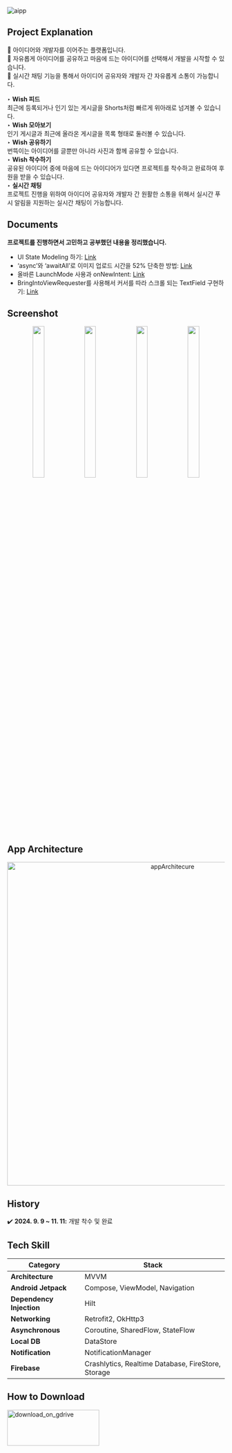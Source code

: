![aipp](https://github.com/user-attachments/assets/dbde0534-302d-4480-92cb-aeec9fe8d251)

## Project Explanation
🌟 아이디어와 개발자를 이어주는 플랫폼입니다.<br>
🌟 자유롭게 아이디어를 공유하고 마음에 드는 아이디어를 선택해서 개발을 시작할 수 있습니다.<br>
🌟 실시간 채팅 기능을 통해서 아이디어 공유자와 개발자 간 자유롭게 소통이 가능합니다.<br>
  
‣ **Wish 피드**<br>
최근에 등록되거나 인기 있는 게시글을 Shorts처럼 빠르게 위아래로 넘겨볼 수 있습니다.<br>
‣ **Wish 모아보기**<br>
인기 게시글과 최근에 올라온 게시글을 목록 형태로 둘러볼 수 있습니다.<br>
‣ **Wish 공유하기**<br>
번뜩이는 아이디어를 글뿐만 아니라 사진과 함께 공유할 수 있습니다.<br>
‣ **Wish 착수하기**<br>
공유된 아이디어 중에 마음에 드는 아이디어가 있다면 프로젝트를 착수하고 완료하여 후원을 받을 수 있습니다.<br>
‣ **실시간 채팅**<br>
프로젝트 진행을 위하여 아이디어 공유자와 개발자 간 원활한 소통을 위해서 실시간 푸시 알림을 지원하는 실시간 채팅이 가능합니다. <br>

## Documents
**프로젝트를 진행하면서 고민하고 공부했던 내용을 정리했습니다.** <br>

- UI State Modeling 하기: [Link](https://github.com/gurumdevv/Wish/wiki/UI-State-Modeling-%ED%95%98%EA%B8%B0)
- ‘async’와 ‘awaitAll’로 이미지 업로드 시간을 52% 단축한 방법: [Link](https://github.com/gurumdevv/Wish/wiki/%E2%80%98async%E2%80%99%EC%99%80-%E2%80%98awaitAll%E2%80%99%EB%A1%9C-%EC%9D%B4%EB%AF%B8%EC%A7%80-%EC%97%85%EB%A1%9C%EB%93%9C-%EC%8B%9C%EA%B0%84%EC%9D%84-52%25-%EB%8B%A8%EC%B6%95%ED%95%9C-%EB%B0%A9%EB%B2%95)
- 올바른 LaunchMode 사용과 onNewIntent: [Link](https://github.com/gurumdevv/Wish/wiki/%EC%98%AC%EB%B0%94%EB%A5%B8-LaunchMode-%EC%82%AC%EC%9A%A9%EA%B3%BC-onNewIntent)
- BringIntoViewRequester를 사용해서 커서를 따라 스크롤 되는 TextField 구현하기: [Link](https://github.com/gurumdevv/Wish/wiki/BringIntoViewRequester%EB%A5%BC-%EC%82%AC%EC%9A%A9%ED%95%B4%EC%84%9C-%EC%BB%A4%EC%84%9C%EB%A5%BC-%EB%94%B0%EB%9D%BC-%EC%8A%A4%ED%81%AC%EB%A1%A4-%EB%90%98%EB%8A%94-TextField-%EA%B5%AC%ED%98%84%ED%95%98%EA%B8%B0)

## Screenshot
<p align="center">
<img src="https://github.com/user-attachments/assets/119fd42b-789c-44b5-9b72-99462aae8ef6" width="23%" height="30%">
<img src="https://github.com/user-attachments/assets/c0d8bb3e-8be7-4f57-98cd-acae39e3f3bf" width="23%" height="30%">
<img src="https://github.com/user-attachments/assets/b83cccd2-edc2-428d-b381-34a9735f8b2c" width="23%" height="30%">
<img src="https://github.com/user-attachments/assets/f61697bc-19f6-48d3-8f72-f441979c0bb3" width="23%" height="30%">
</p>

## App Architecture
<p align="center">
  <img width="750" alt="appArchitecure" src="https://github.com/user-attachments/assets/7857b1ff-2068-4f7a-b834-fc8457e77583">
</p>

## History
✔️ **2024. 9. 9 ~ 11. 11:** 개발 착수 및 완료<br>

## Tech Skill
| Category | Stack |
| --- | --- |
| **Architecture** | MVVM |
| **Android Jetpack** | Compose, ViewModel, Navigation |
| **Dependency Injection** | Hilt |
| **Networking** | Retrofit2, OkHttp3 |
| **Asynchronous** | Coroutine, SharedFlow, StateFlow |
| **Local DB** | DataStore |
| **Notification** | NotificationManager |
| **Firebase** | Crashlytics, Realtime Database, FireStore, Storage |

## How to Download
<a href="https://drive.google.com/drive/folders/1IU4e7c7opncD5MkFeXeoP8gLidxN50zV?usp=sharing">
    <img src="https://github.com/user-attachments/assets/db3d20c4-f3ca-4265-8328-0cdcd7f787b0" alt="download_on_gdrive" width="213" height="83">
</a>



